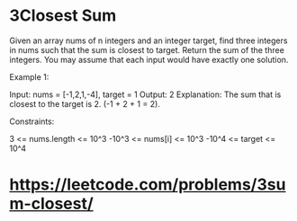 # 3Closest Sum

Given an array nums of n integers and an integer target, find three integers in nums such that the sum is closest to target. Return the sum of the three integers. You may assume that each input would have exactly one solution.

Example 1:

Input: nums = [-1,2,1,-4], target = 1
Output: 2
Explanation: The sum that is closest to the target is 2. (-1 + 2 + 1 = 2).

Constraints:

3 <= nums.length <= 10^3
-10^3 <= nums[i] <= 10^3
-10^4 <= target <= 10^4

# https://leetcode.com/problems/3sum-closest/